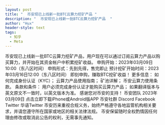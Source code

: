 ```yaml
---
layout: post
title: "  币安现已上线新一批BTC云算力挖矿产品 "
description: "  币安现已上线新一批BTC云算力挖矿产品  "
author: "Hux"
header-style: text
tags:
  - 知乎
  - Meta
---
```

币安现已上线新一批BTC云算力挖矿产品，用户现在可以通过订阅云算力产品以购买算力，并开始在其资金帐户中积累挖矿收益。
申购开始：2023年03月09日10:00（东八区时间）
申购形式：先到先得，售完即止
预计挖矿开始时间：2023年03月16日12:00（东八区时间）
即刻申购，赚取BTC挖矿收益！
更多信息：
如何完成身份认证（KYC）；
云算力产品使用指南；
矿池详解；
币安云算力使用条款。
条款和条件：
用户必须完成身份认证才能购买云算力产品；
如果翻译版本与英文原文不一致时，以英文版本为准。
感谢您对币安的支持！
币安团队
2023年03月09日
点击立即下载iPhone或Android版APP
币安社群
Discord
Facebook
Twitter
华语Twitter
币安历来重视合规义务，始终严格遵守各地监管机构相关要求，并请您遵守所在国家或地区的相关法律法规。
币安保留随时全权酌情因任何理由修改或取消此公告的权利，无需事先通知。
